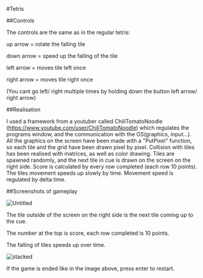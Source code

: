 #Tetris

##Controls

The controls are the same as in the regular tetris: 

up arrow = rotate the falling tile

down arrow = speed up the falling of the tile

left arrow = moves tile left once

right arrow = moves tile right once

(You cant go left/ right multiple times by holding down the button left arrow/ right arrow)

##Realisation

I used a framework from a youtuber called ChiliTomatoNoodle (https://www.youtube.com/user/ChiliTomatoNoodle) which regulates the programs window,
and the communication with the OS(graphics, input...). 
All the graphics on the screen have been made with a "PutPixel" function, so each tile and the grid have been drawn pixel by pixel.
Collision with tiles has been realised with matrices, as well as color drawing.
Tiles are spawned randomly, and the next tile in cue is drawn on the screen on the right side.
Score is calculated by every row completed (each row 10 points).
The tiles movement speeds up slowly by time.
Movement speed is regulated by delta time.

##Screenshots of gameplay

![Untitled](https://user-images.githubusercontent.com/71144280/128492731-427505f7-4c4c-48c8-a96e-c42f98955994.jpg)

The tile outside of the screen on the right side is the next tile coming up to the cue.

The number at the top is score, each row completed is 10 points.

The falling of tiles speeds up over time.

![stacked](https://user-images.githubusercontent.com/71144280/128492834-306a088a-9931-49ff-b61f-8076c81ff811.jpg)

If the game is ended like in the image above, press enter to restart.
